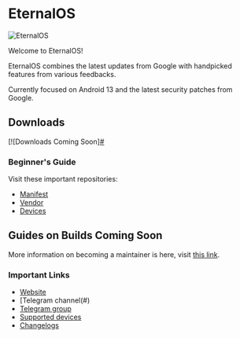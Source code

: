 # EternalOS

![EternalOS](https://raw.githubusercontent.com/EternalOS/github/main/EternalBanner.png)

Welcome to EternalOS!

EternalOS combines the latest updates from Google with handpicked features from various feedbacks.

Currently focused on Android 13 and the latest security patches from Google.

## Downloads

[![Downloads Coming Soon][#](#)

### Beginner's Guide

Visit these important repositories:

- [Manifest](https://github.com/EternalOS/manifest)
- [Vendor](https://github.com/EternalOS/vendor_eternal)
- [Devices](https://github.com/EternalOS-Devices)

## Guides on Builds Coming Soon

More information on becoming a maintainer is here, visit [this link](#).

### Important Links

- [Website](#)
- [Telegram channel(#)
- [Telegram group](#)
- [Supported devices](#)
- [Changelogs](#)
